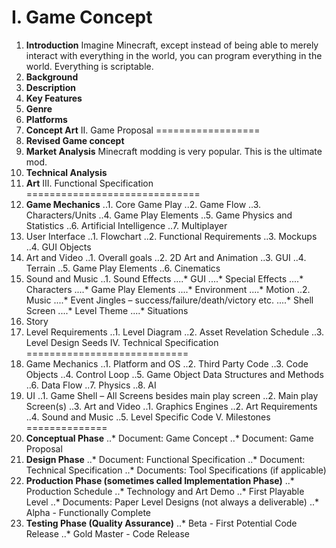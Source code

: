 I. Game Concept
============
1.  **Introduction**
Imagine Minecraft, except instead of being able to merely interact with everything in the world, you can program everything in the world.  Everything is scriptable.
2.  **Background**
3.  **Description**
4.  **Key Features**
5.  **Genre**
6.  **Platforms**
7.  **Concept Art**
II.  Game Proposal
==================
1.  **Revised Game concept**
2.  **Market Analysis**
Minecraft modding is very popular.  This is the ultimate mod.  
3.  **Technical Analysis**
4.  **Art**
III.  Functional Specification
==============================
1.  **Game Mechanics**
..1.	Core Game Play
..2.	Game Flow
..3.	Characters/Units
..4.	Game Play Elements
..5.	Game Physics and Statistics
..6.	Artificial Intelligence
..7.	Multiplayer
2.  User Interface
..1.	Flowchart
..2.	Functional Requirements
..3.	Mockups
..4.	GUI Objects
3.  Art and Video
..1.	Overall goals
..2.	2D Art and Animation
..3.  GUI
..4.  Terrain
..5.	Game Play Elements
..6.  Cinematics
4.  Sound and Music
..1.	Sound Effects
....*  GUI
....*	Special Effects
....*	Characters
....*	Game Play Elements
....*	Environment
....*	Motion
..2.	Music
....*	Event Jingles – success/failure/death/victory etc.
....*	Shell Screen
....*	Level Theme
....*	Situations
5.  Story
6.  Level Requirements
..1.	Level Diagram
..2.	Asset Revelation Schedule
..3.	Level Design Seeds
IV.  Technical Specification
============================
1.  Game Mechanics
..1.	Platform and OS
..2.	Third Party Code
..3.	Code Objects
..4.	Control Loop
..5.	Game Object Data Structures and Methods
..6.	Data Flow
..7.	Physics
..8.	AI
2.  UI
..1.	Game Shell – All Screens besides main play screen
..2.	Main play Screen(s)
..3.  Art and Video
..1.	Graphics Engines
..2.	Art Requirements
..4.  Sound and Music
..5.  Level Specific Code
V.  Milestones
==============
1.  **Conceptual Phase** 
..*	Document: Game Concept
..*	Document: Game Proposal 
2.  **Design Phase** 
..*	Document: Functional Specification 
..*	Document: Technical Specification 
..*	Documents: Tool Specifications (if applicable) 
3.  **Production Phase (sometimes called Implementation Phase)** 
..*	Production Schedule 
..*	Technology and Art Demo 
..*	First Playable Level 
..*	Documents: Paper Level Designs (not always a deliverable) 
..*	Alpha - Functionally Complete 
4.  **Testing Phase (Quality Assurance)** 
..*	Beta - First Potential Code Release 
..*	Gold Master - Code Release 
